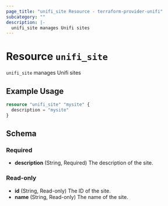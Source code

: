 ```yaml
---
page_title: "unifi_site Resource - terraform-provider-unifi"
subcategory: ""
description: |-
  unifi_site manages Unifi sites
---
```


# Resource `unifi_site`

`unifi_site` manages Unifi sites

## Example Usage

```terraform
resource "unifi_site" "mysite" {
  description = "mysite"
}
```

## Schema

### Required

- **description** (String, Required) The description of the site.

### Read-only

- **id** (String, Read-only) The ID of the site.
- **name** (String, Read-only) The name of the site.


